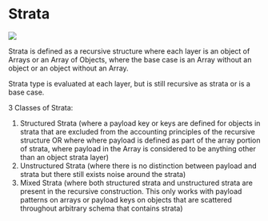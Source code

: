 # Strata

<img src='https://github.com/ItsZeusBro/Strata/blob/f969b7a2fa72b77677c2938214cd6d70c34879cd/strata.jpeg'/>

Strata is defined as a recursive structure where each layer is an object of Arrays or an Array of Objects, where the base case is an Array without an object or an object without an Array.

Strata type is evaluated at each layer, but is still recursive as strata or is a base case.  

3 Classes of Strata:
1. Structured Strata (where a payload key or keys are defined for objects in strata that are excluded from the accounting principles of the recursive structure OR where where payload is defined as part of the array portion of strata, where payload in the Array is considered to be anything other than an object strata layer)
2. Unstructured Strata (where there is no distinction between payload and strata but there still exists noise around the strata)
3. Mixed Strata (where both structured strata and unstructured strata are present in the recursive construction. This only works with payload patterns on arrays or payload keys on objects that are scattered throughout arbitrary schema that contains strata)
